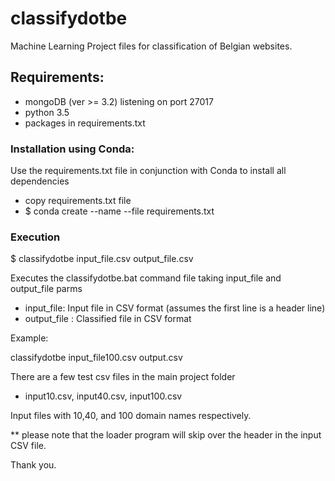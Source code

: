 # classifydotbe
Machine Learning Project files for classification of Belgian websites.

## Requirements:
- mongoDB (ver >= 3.2) listening on port 27017
- python 3.5
- packages in requirements.txt 

### Installation using Conda:
Use the requirements.txt file in conjunction with Conda to install all dependencies

- copy requirements.txt file
- $ conda create --name <env> --file requirements.txt

### Execution 

  $ classifydotbe input_file.csv output_file.csv
  
  Executes the classifydotbe.bat command file taking input_file and output_file parms 
  
  - input_file: Input file in CSV format (assumes the first line is a header line)
  - output_file : Classified file in CSV format
  
  Example:
  
  classifydotbe  input_file100.csv  output.csv
  
  There are a few test csv files in the main project folder
  
  - input10.csv, input40.csv, input100.csv  
  
  Input files with 10,40, and 100 domain names respectively.

  ** please note that the loader program will skip over the header in the input CSV file.
  
  
  Thank you.
